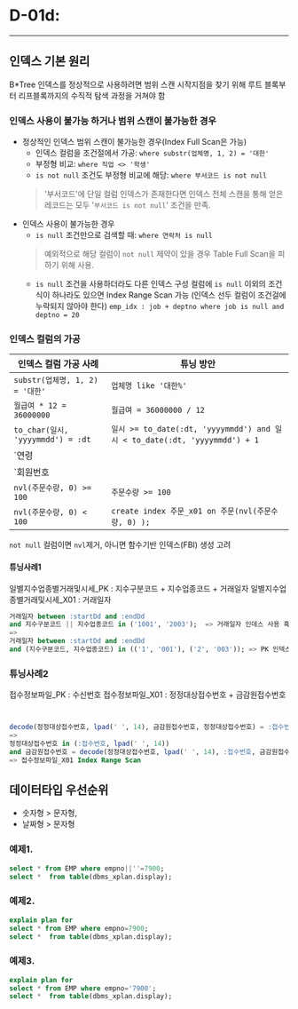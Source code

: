 # D-01d:

---

## 인덱스 기본 원리
B*Tree 인덱스를 정상적으로 사용하려면 범위 스캔 시작지점을 찾기 위해 루트 블록부터 리프블록까지의 수직적 탐색 과정을 거쳐야 함

### 인덱스 사용이 불가능 하거나 범위 스캔이 불가능한 경우
 - 정상적인 인덱스 범위 스캔이 불가능한 경우(Index Full Scan은 가능)
	- 인덱스 컬럼을 조건절에서 가공: `where substr(업체명, 1, 2) = '대한'`
	- 부정형 비교: `where 직업 <> '학생'`
	- `is not null` 조건도 부정형 비교에 해당: `where 부서코드 is not null`
	> '부서코드'에 단일 컬럼 인덱스가 존재한다면 인덱스 전체 스캔을 통해 얻은 레코드는 모두 '`부서코드 is not null`' 조건을 만족.
 - 인덱스 사용이 불가능한 경우
	- `is null` 조건만으로 검색할 때: `where 연락처 is null`
	> 예외적으로 해당 컬럼이 `not null` 제약이 있을 경우 Table Full Scan을 피하기 위해 사용.
	- `is null` 조건을 사용하더라도 다른 인덱스 구성 컬럼에 `is null` 이외의 조건식이 하나라도 있으면 Index Range Scan 가능 (인덱스 선두 컬럼이 조건걸에 누락되지 않아야 한다) `emp_idx : job + deptno where job is null and deptno = 20`

### 인덱스 컬럼의 가공

| 인덱스 컬럼 가공 사례 | 튜닝 방안 |
| ------------------- | --------- |
| `substr(업체명, 1, 2) = '대한'` | `업체명 like '대한%'` | 
| `월급여 * 12 = 36000000` | `월급여 = 36000000 / 12` |
| `to_char(일시, 'yyyymmdd') = :dt` | `일시 >= to_date(:dt, 'yyyymmdd') and 일시 < to_date(:dt, 'yyyymmdd') + 1` | 
| `연령 || 직업 = '30공무원'` | `연령 = 30 and 직업 = '공무원'` |
| `회원번호 || 지점번호 = :str` | `회원번호 = substr(:str, 1, 2) and 지점번호 = substr(:str, 3, 4)` |
| `nvl(주문수량, 0) >= 100` | `주문수량 >= 100` |
| `nvl(주문수량, 0) < 100` | `create index 주문_x01 on 주문(nvl(주문수량, 0) );` |
`not null` 컬럼이면 `nvl`제거, 아니면 함수기반 인덱스(FBI) 생성 고려 


#### 튜닝사례1
일별지수업종별거래및시세_PK : 지수구분코드 + 지수업종코드 + 거래일자
일별지수업종별거래및시세_X01 : 거래일자
```sql
거래일자 between :startDd and :endDd
and 지수구분코드 || 지수업종코드 in ('1001', '2003');  => 거래일자 인데스 사용 혹은 Full Table Scan
=>
거래일자 between :startDd and :endDd
and (지수구분코드, 지수업종코드) in (('1', '001'), ('2', '003')); => PK 인덱스 사용
```

### 튜닝사례2
접수정보파일_PK : 수신번호
접수정보파일_X01 : 정정대상접수번호 + 금감원접수번호
```sql


decode(정정대상접수번호, lpad(' ', 14), 금감원접수번호, 정정대상접수번호) = :접수번호 => Full Table Scan
=>
정정대상접수번호 in (:접수번호, lpad(' ', 14))
and 금감원접수번호 = decode(정정대상접수번호, lpad(' ', 14), :접수번호, 금감원접수번호) 
=> 접수정보파일_X01 Index Range Scan
```


## 데이터타입 우선순위
 - 숫자형 > 문자형, 
 - 날짜형 > 문자형

### 예제1.
```sql
select * from EMP where empno||''=7900;
select *  from table(dbms_xplan.display);
```

### 예제2.
```sql
explain plan for
select * from EMP where empno=7900;
select *  from table(dbms_xplan.display);
```

### 예제3.
```sql
explain plan for
select * from EMP where empno='7900';
select *  from table(dbms_xplan.display);
```